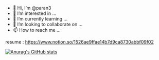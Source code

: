 - 👋 Hi, I’m @paran3
- 👀 I’m interested in ...
- 🌱 I’m currently learning ...
- 💞️ I’m looking to collaborate on ...
- 📫 How to reach me ...

<!---
paran3/paran3 is a ✨ special ✨ repository because its `README.md` (this file) appears on your GitHub profile.
You can click the Preview link to take a look at your changes.
--->

resume : https://www.notion.so/1526ae9ffae14b7d9ca8730abbf09f02

[![Anurag's GitHub stats](https://github-readme-stats.vercel.app/api?username=paran3)](https://github.com/anuraghazra/github-readme-stats)

